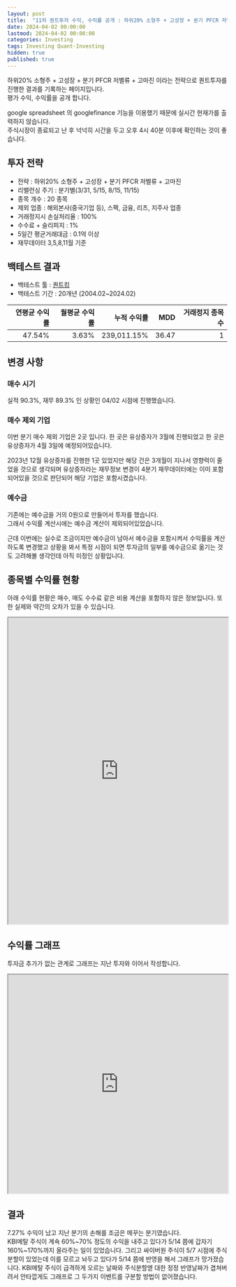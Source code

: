 ```yaml
---
layout: post
title:  "11차 퀀트투자 수익, 수익률 공개 : 하위20% 소형주 + 고성장 + 분기 PFCR 저벨류 + 고마진"
date: 2024-04-02 00:00:00
lastmod: 2024-04-02 00:00:00
categories: Investing
tags: Investing Quant-Investing
hidden: true
published: true
---
```


하위20% 소형주 + 고성장 + 분기 PFCR 저벨류 + 고마진 이라는 전략으로 퀀트투자를 진행한 결과를 기록하는 페이지입니다.  
평가 수익, 수익률을 공개 합니다.  

<!--more-->  

google spreadsheet 의 googlefinance 기능을 이용했기 때문에 실시간 현재가를 출력하지 않습니다.  
주식시장이 종료되고 난 후 넉넉히 시간을 두고 오후 4시 40분 이후에 확인하는 것이 좋습니다.  

## 투자 전략

  * 전략 : 하위20% 소형주 + 고성장 + 분기 PFCR 저벨류 + 고마진
  * 리밸런싱 주기 : 분기별(3/31, 5/15, 8/15, 11/15)
  * 종목 개수 : 20 종목
  * 제외 업종 : 해외본사(중국기업 등), 스팩, 금융, 리츠, 지주사 업종
  * 거래정지시 손실처리율 : 100%
  * 수수료 + 슬리피지 : 1%
  * 5일간 평균거래대금 : 0.1억 이상
  * 재무데이터 3,5,8,11월 기준

## 백테스트 결과 

  * 백테스트 툴 : [퀀트킹](http://www.quantking.co.kr)
  * 백테스트 기간 : 20개년 (2004.02~2024.02)

|연평균 수익률|월평균 수익률|누적 수익률|MDD|거래정지 종목수|
|---:|---:|---:|---:|---:|
|47.54%|3.63%|239,011.15%|36.47|1|

## 변경 사항 

### 매수 시기

실적 90.3%, 재무 89.3% 인 상황인 04/02 시점에 진행했습니다.  

### 매수 제외 기업

이번 분기 매수 제외 기업은 2곳 입니다. 한 곳은 유상증자가 3월에 진행되었고 한 곳은 유상증자가 4월 3일에 예정되어있습니다.  

2023년 12월 유상증자를 진행한 1곳 있었지만 해당 건은 3개월이 지나서 영향력이 줄었을 것으로 생각되며 유상증자라는 재무정보 변경이 4분기 재무데이터에는 이미 포함되어있을 것으로 판단되어 해당 기업은 포함시켰습니다.  

### 예수금 

기존에는 예수금을 거의 0원으로 만들어서 투자를 했습니다.  
그래서 수익률 계산시에는 예수금 계산이 제외되어있었습니다. 

근데 이번에는 실수로 조금이지만 예수금이 남아서 예수금을 포함시켜서 수익률을 계산하도록 변경했고 상황을 봐서 특정 시점이 되면 투자금의 일부를 예수금으로 옮기는 것도 고려해볼 생각인데 아직 미정인 상황입니다.  

## 종목별 수익률 현황

아래 수익률 현황은 매수, 매도 수수료 같은 비용 계산을 포함하지 않은 정보입니다. 또한 실제와 약간의 오차가 있을 수 있습니다.  

<iframe src="https://docs.google.com/spreadsheets/d/e/2PACX-1vRHclJcL_QjTWm0g7gGzg-zn501Naf9ooeW5baGNkW86TSpbHulGFBWhZr77I9qk_HN7apM5oJSyUOg/pubhtml?gid=1113242888&single=true" style="width:100%;min-height:700px;max-height:2200px;"></iframe>
<!--ads-->  

## 수익률 그래프 

투자금 추가가 없는 관계로 그래프는 지난 투자와 이어서 작성합니다.  

<iframe src="https://docs.google.com/spreadsheets/d/e/2PACX-1vRHclJcL_QjTWm0g7gGzg-zn501Naf9ooeW5baGNkW86TSpbHulGFBWhZr77I9qk_HN7apM5oJSyUOg/pubhtml?gid=768573533&single=true" style="width:100%;min-height:500px;max-height:2200px;"></iframe>


## 결과

7.27% 수익이 났고 지난 분기의 손해를 조금은 메꾸는 분기였습니다.  
KBI메탈 주식이 계쇽 60%~70% 정도의 수익을 내주고 있다가 5/14 쯤에 갑자기 160%~170%까지 올라주는 일이 있었습니다. 
그리고 싸이버원 주식이 5/7 시점에 주식분할이 있었는데 이를 모르고 놔두고 있다가 5/14 쯤에 반영을 해서 그래프가 망가졌습니다. KBI메탈 주식이 급격하게 오르는 날짜와 주식분할엗 대한 정정 반영날짜가 겹쳐버려서 안타깝게도 그래프로 그 두가지 이벤트를 구분할 방법이 없어졌습니다.  
